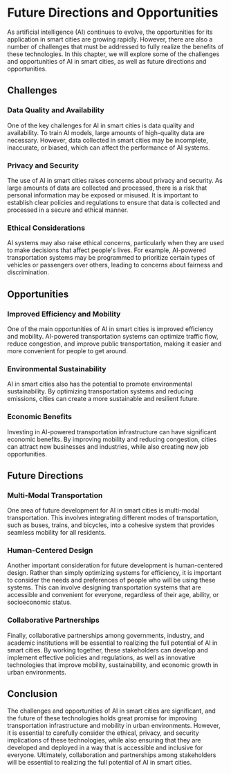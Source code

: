 Future Directions and Opportunities
==================================================================================================

As artificial intelligence (AI) continues to evolve, the opportunities for its application in smart cities are growing rapidly. However, there are also a number of challenges that must be addressed to fully realize the benefits of these technologies. In this chapter, we will explore some of the challenges and opportunities of AI in smart cities, as well as future directions and opportunities.

Challenges
----------

### Data Quality and Availability

One of the key challenges for AI in smart cities is data quality and availability. To train AI models, large amounts of high-quality data are necessary. However, data collected in smart cities may be incomplete, inaccurate, or biased, which can affect the performance of AI systems.

### Privacy and Security

The use of AI in smart cities raises concerns about privacy and security. As large amounts of data are collected and processed, there is a risk that personal information may be exposed or misused. It is important to establish clear policies and regulations to ensure that data is collected and processed in a secure and ethical manner.

### Ethical Considerations

AI systems may also raise ethical concerns, particularly when they are used to make decisions that affect people's lives. For example, AI-powered transportation systems may be programmed to prioritize certain types of vehicles or passengers over others, leading to concerns about fairness and discrimination.

Opportunities
-------------

### Improved Efficiency and Mobility

One of the main opportunities of AI in smart cities is improved efficiency and mobility. AI-powered transportation systems can optimize traffic flow, reduce congestion, and improve public transportation, making it easier and more convenient for people to get around.

### Environmental Sustainability

AI in smart cities also has the potential to promote environmental sustainability. By optimizing transportation systems and reducing emissions, cities can create a more sustainable and resilient future.

### Economic Benefits

Investing in AI-powered transportation infrastructure can have significant economic benefits. By improving mobility and reducing congestion, cities can attract new businesses and industries, while also creating new job opportunities.

Future Directions
-----------------

### Multi-Modal Transportation

One area of future development for AI in smart cities is multi-modal transportation. This involves integrating different modes of transportation, such as buses, trains, and bicycles, into a cohesive system that provides seamless mobility for all residents.

### Human-Centered Design

Another important consideration for future development is human-centered design. Rather than simply optimizing systems for efficiency, it is important to consider the needs and preferences of people who will be using these systems. This can involve designing transportation systems that are accessible and convenient for everyone, regardless of their age, ability, or socioeconomic status.

### Collaborative Partnerships

Finally, collaborative partnerships among governments, industry, and academic institutions will be essential to realizing the full potential of AI in smart cities. By working together, these stakeholders can develop and implement effective policies and regulations, as well as innovative technologies that improve mobility, sustainability, and economic growth in urban environments.

Conclusion
----------

The challenges and opportunities of AI in smart cities are significant, and the future of these technologies holds great promise for improving transportation infrastructure and mobility in urban environments. However, it is essential to carefully consider the ethical, privacy, and security implications of these technologies, while also ensuring that they are developed and deployed in a way that is accessible and inclusive for everyone. Ultimately, collaboration and partnerships among stakeholders will be essential to realizing the full potential of AI in smart cities.
